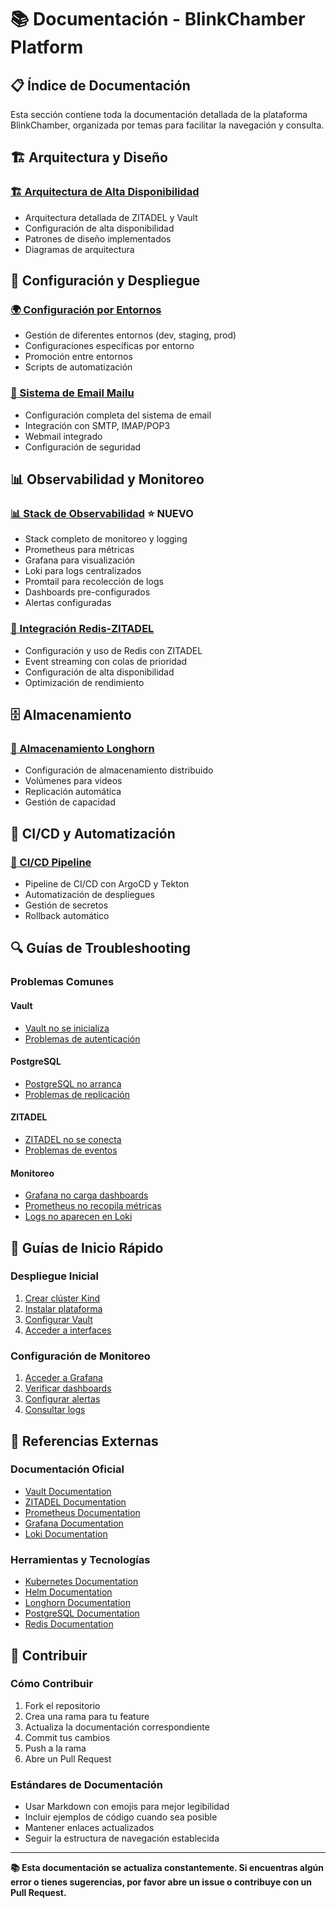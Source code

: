 # 📚 Documentación - BlinkChamber Platform

## 📋 Índice de Documentación

Esta sección contiene toda la documentación detallada de la plataforma BlinkChamber, organizada por temas para facilitar la navegación y consulta.

## 🏗️ Arquitectura y Diseño

### [🏗️ Arquitectura de Alta Disponibilidad](arquitectura.md)
- Arquitectura detallada de ZITADEL y Vault
- Configuración de alta disponibilidad
- Patrones de diseño implementados
- Diagramas de arquitectura

## 🔧 Configuración y Despliegue

### [🌍 Configuración por Entornos](environments.md)
- Gestión de diferentes entornos (dev, staging, prod)
- Configuraciones específicas por entorno
- Promoción entre entornos
- Scripts de automatización

### [📧 Sistema de Email Mailu](mailu-integration.md)
- Configuración completa del sistema de email
- Integración con SMTP, IMAP/POP3
- Webmail integrado
- Configuración de seguridad

## 📊 Observabilidad y Monitoreo

### [📊 Stack de Observabilidad](monitoring.md) ⭐ **NUEVO**
- Stack completo de monitoreo y logging
- Prometheus para métricas
- Grafana para visualización
- Loki para logs centralizados
- Promtail para recolección de logs
- Dashboards pre-configurados
- Alertas configuradas

### [🔴 Integración Redis-ZITADEL](redis-integration.md)
- Configuración y uso de Redis con ZITADEL
- Event streaming con colas de prioridad
- Configuración de alta disponibilidad
- Optimización de rendimiento

## 🗄️ Almacenamiento

### [💾 Almacenamiento Longhorn](storage.md)
- Configuración de almacenamiento distribuido
- Volúmenes para videos
- Replicación automática
- Gestión de capacidad

## 🚀 CI/CD y Automatización

### [🔄 CI/CD Pipeline](ci-cd.md)
- Pipeline de CI/CD con ArgoCD y Tekton
- Automatización de despliegues
- Gestión de secretos
- Rollback automático

## 🔍 Guías de Troubleshooting

### Problemas Comunes

#### Vault
- [Vault no se inicializa](arquitectura.md#inicialización-de-vault)
- [Problemas de autenticación](arquitectura.md#autenticación-de-kubernetes)

#### PostgreSQL
- [PostgreSQL no arranca](arquitectura.md#postgresql-ha)
- [Problemas de replicación](arquitectura.md#replicación)

#### ZITADEL
- [ZITADEL no se conecta](arquitectura.md#zitadel)
- [Problemas de eventos](redis-integration.md#event-streaming)

#### Monitoreo
- [Grafana no carga dashboards](monitoring.md#troubleshooting)
- [Prometheus no recopila métricas](monitoring.md#verificación-de-estado)
- [Logs no aparecen en Loki](monitoring.md#consultas-de-logs)

## 🚀 Guías de Inicio Rápido

### Despliegue Inicial
1. [Crear clúster Kind](../README.md#🚀-despliegue-rápido)
2. [Instalar plataforma](../README.md#🚀-despliegue-rápido)
3. [Configurar Vault](../README.md#🔐-configuración-post-despliegue)
4. [Acceder a interfaces](../README.md#🌐-acceso-a-servicios)

### Configuración de Monitoreo
1. [Acceder a Grafana](monitoring.md#🌐-acceso-a-interfaces)
2. [Verificar dashboards](monitoring.md#📈-dashboards-disponibles)
3. [Configurar alertas](monitoring.md#🚨-alertas-configuradas)
4. [Consultar logs](monitoring.md#📝-logs-centralizados)

## 📖 Referencias Externas

### Documentación Oficial
- [Vault Documentation](https://www.vaultproject.io/docs)
- [ZITADEL Documentation](https://zitadel.com/docs)
- [Prometheus Documentation](https://prometheus.io/docs/)
- [Grafana Documentation](https://grafana.com/docs/)
- [Loki Documentation](https://grafana.com/docs/loki/)

### Herramientas y Tecnologías
- [Kubernetes Documentation](https://kubernetes.io/docs/)
- [Helm Documentation](https://helm.sh/docs/)
- [Longhorn Documentation](https://longhorn.io/docs/)
- [PostgreSQL Documentation](https://www.postgresql.org/docs/)
- [Redis Documentation](https://redis.io/documentation)

## 🤝 Contribuir

### Cómo Contribuir
1. Fork el repositorio
2. Crea una rama para tu feature
3. Actualiza la documentación correspondiente
4. Commit tus cambios
5. Push a la rama
6. Abre un Pull Request

### Estándares de Documentación
- Usar Markdown con emojis para mejor legibilidad
- Incluir ejemplos de código cuando sea posible
- Mantener enlaces actualizados
- Seguir la estructura de navegación establecida

---

**📚 Esta documentación se actualiza constantemente. Si encuentras algún error o tienes sugerencias, por favor abre un issue o contribuye con un Pull Request.**
